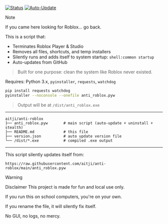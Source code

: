 [![Status](https://img.shields.io/badge/status-active-critical)](https://github.com/aitji/anti-roblox)
[![Auto-Update](https://img.shields.io/badge/auto--update-enabled-success)](https://raw.githubusercontent.com/aitji/anti-roblox/main/anti_roblox.pyw)

> [!NOTE]
> If you came here looking for Roblox... go back.

This is a script that:
- Terminates Roblox Player & Studio
- Removes all files, shortcuts, and temp installers
- Silently runs and adds itself to system startup: `shell:common startup`
- Auto-updates from GitHub

> Built for one purpose: clean the system like Roblox never existed.


Requires: Python 3.x, `pyinstaller`, `requests`, `watchdog`

```bash
pip install requests watchdog
pyinstaller --noconsole --onefile anti_roblox.pyw
```

> Output will be at `/dist/anti_roblox.exe`

---


```
aitji/anti-roblox
├── anti_roblox.pyw       # main script (auto-update + uninstall + stealth)
├── README.md             # this file
├── version.json          # auto update version file
└── /dist/*.exe           # compiled .exe output
```

---


This script silently updates itself from:

```
https://raw.githubusercontent.com/aitji/anti-roblox/main/anti_roblox.pyw
```

> [!WARNING]
> Disclaimer
> This project is made for fun and local use only.
> 
> If you run this on school computers, you're on your own.
> 
> If you rename the file, it will silently fix itself.
> 
> No GUI, no logs, no mercy.